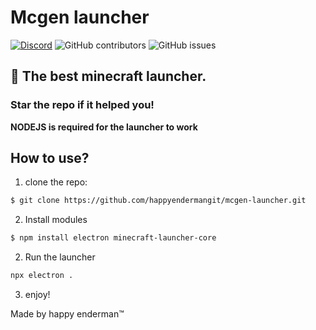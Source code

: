 # Mcgen launcher
[![Discord](https://img.shields.io/discord/1103066670576193627?style=for-the-badge&color=%235562EA)](https://discord.gg/Q6UYNawvaF)
 ![GitHub contributors](https://img.shields.io/github/contributors/happyendermangit/mcgen-launcher?style=for-the-badge) ![GitHub issues](https://img.shields.io/github/issues/happyendermangit/mcgen-launcher?style=for-the-badge)

## 🚀 The best minecraft launcher.

### Star the repo if it helped you!

**NODEJS is required for the launcher to work**

## How to use?
1. clone the repo:
```sh
$ git clone https://github.com/happyendermangit/mcgen-launcher.git
```

2. Install modules
```sh
$ npm install electron minecraft-launcher-core
```

2. Run the launcher
```sh
npx electron .
```
3. enjoy!

Made by happy enderman™️

